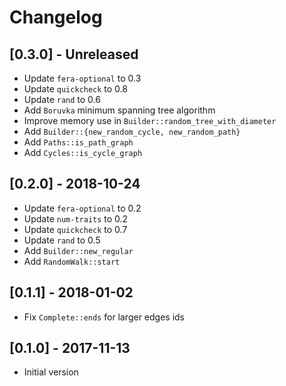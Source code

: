 # Changelog

## [0.3.0] - Unreleased

- Update `fera-optional` to 0.3
- Update `quickcheck` to 0.8
- Update `rand` to 0.6
- Add `Boruvka` minimum spanning tree algorithm
- Improve memory use in `Builder::random_tree_with_diameter`
- Add `Builder::{new_random_cycle, new_random_path}`
- Add `Paths::is_path_graph`
- Add `Cycles::is_cycle_graph`


## [0.2.0] - 2018-10-24

- Update `fera-optional` to 0.2
- Update `num-traits` to 0.2
- Update `quickcheck` to 0.7
- Update `rand` to 0.5
- Add `Builder::new_regular`
- Add `RandomWalk::start`

## [0.1.1] - 2018-01-02

- Fix `Complete::ends` for larger edges ids

## [0.1.0] - 2017-11-13

- Initial version
